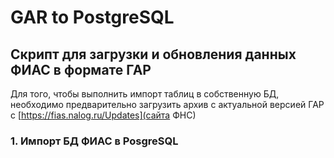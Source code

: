 # GAR to PostgreSQL
## Скрипт для загрузки и обновления данных ФИАС в формате ГАР

Для того, чтобы выполнить импорт таблиц в собственную БД, необходимо предварительно
загрузить архив с актуальной версией ГАР с [https://fias.nalog.ru/Updates](сайта ФНС)

### 1. Импорт БД ФИАС в PosgreSQL